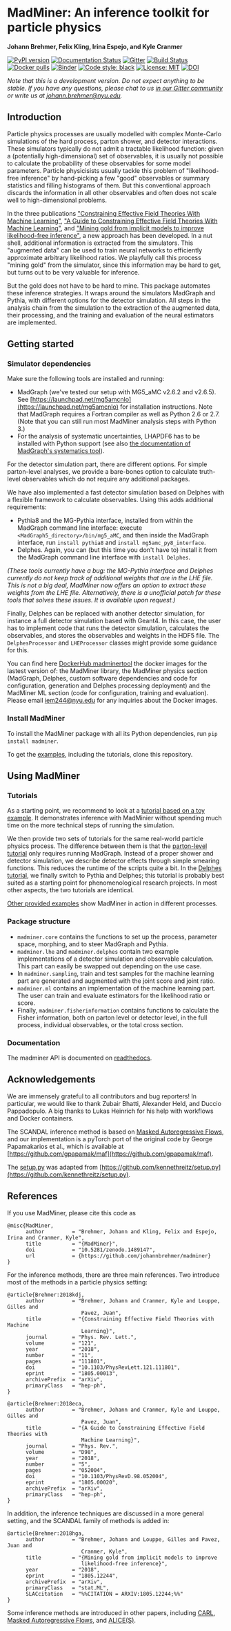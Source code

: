 # MadMiner: An inference toolkit for particle physics

**Johann Brehmer, Felix Kling, Irina Espejo, and Kyle Cranmer**

[![PyPI version](https://badge.fury.io/py/madminer.svg)](https://badge.fury.io/py/madminer)
[![Documentation Status](https://readthedocs.org/projects/madminer/badge/?version=latest)](https://madminer.readthedocs.io/en/latest/?badge=latest)
[![Gitter](https://badges.gitter.im/madminer/community.svg)](https://gitter.im/madminer/community?utm_source=badge&utm_medium=badge&utm_campaign=pr-badge)
[![Build Status](https://travis-ci.com/diana-hep/madminer.svg?branch=master)](https://travis-ci.com/diana-hep/madminer)
[![Docker pulls](https://img.shields.io/docker/pulls/madminertool/docker-madminer.svg)](https://hub.docker.com/r/madminertool/docker-madminer)
[![Binder](https://mybinder.org/badge.svg)](https://mybinder.org/v2/gh/johannbrehmer/madminer/master)
[![Code style: black](https://img.shields.io/badge/code%20style-black-000000.svg)](https://github.com/ambv/black)
[![License: MIT](https://img.shields.io/badge/License-MIT-yellow.svg)](https://opensource.org/licenses/MIT)
[![DOI](https://zenodo.org/badge/DOI/10.5281/zenodo.1489147.svg)](https://doi.org/10.5281/zenodo.1489147)

*Note that this is a development version. Do not expect anything to be stable. If you have any questions, please
chat to us [in our Gitter community](https://gitter.im/madminer/community) or write us at 
[johann.brehmer@nyu.edu](johann.brehmer@nyu.edu).*

## Introduction

Particle physics processes are usually modelled with complex Monte-Carlo simulations of the hard process, parton shower,
and detector interactions. These simulators typically do not admit a tractable likelihood function: given a (potentially
high-dimensional) set of observables, it is usually not possible to calculate the probability of these observables
for some model parameters. Particle physicisists usually tackle this problem of "likelihood-free inference" by
hand-picking a few "good" observables or summary statistics and filling histograms of them. But this conventional
approach discards the information in all other observables and often does not scale well to high-dimensional problems.

In the three publications
["Constraining Effective Field Theories With Machine Learning"](https://arxiv.org/abs/1805.00013),
["A Guide to Constraining Effective Field Theories With Machine Learning"](https://arxiv.org/abs/1805.00020), and
["Mining gold from implicit models to improve likelihood-free inference"](https://arxiv.org/abs/1805.12244),
a new approach has been developed. In a nut shell, additional information is extracted from the simulators. This
"augmented data" can be used to train neural networks to efficiently approximate arbitrary likelihood ratios. We
playfully call this process "mining gold" from the simulator, since this information may be hard to get, but turns out
to be very valuable for inference.

But the gold does not have to be hard to mine. This package automates these inference strategies. It wraps around the
simulators MadGraph and Pythia, with different options for the detector simulation. All steps in the analysis chain from
the simulation to the extraction of the augmented data, their processing, and the training and evaluation of the neural
estimators are implemented.

## Getting started

### Simulator dependencies

Make sure the following tools are installed and running:
- MadGraph (we've tested our setup with MG5_aMC v2.6.2 and v2.6.5). See
  [https://launchpad.net/mg5amcnlo](https://launchpad.net/mg5amcnlo) for installation instructions. Note that MadGraph
  requires a Fortran compiler as well as Python 2.6 or 2.7. (Note that you can still run most MadMiner analysis steps
  with Python 3.)
- For the analysis of systematic uncertainties, LHAPDF6 has to be installed with Python support (see also
  [the documentation of MadGraph's systematics tool](https://cp3.irmp.ucl.ac.be/projects/madgraph/wiki/Systematics)).

For the detector simulation part, there are different options. For simple parton-level analyses, we provide a bare-bones
option to calculate truth-level observables which do not require any additional packages.

We have also implemented a fast detector simulation based on Delphes with a flexible framework to calculate observables.
Using this adds additional requirements:
- Pythia8 and the MG-Pythia interface, installed from within the MadGraph command line interface: execute
 `<MadGraph5_directory>/bin/mg5_aMC`, and then inside the MadGraph interface, run `install pythia8` and
 `install mg5amc_py8_interface`.
- Delphes. Again, you can (but this time you don't have to) install it from the MadGraph command line interface with
  `install Delphes`.
  
*(These tools currently have a bug: the MG-Pythia interface and Delphes currently do not keep track of additional weights
that are in the LHE file. This is not a big deal, MadMiner now offers an option to extract these weights from the
LHE file. Alternatively, there is a unofficial patch for these tools that solves these issues. It is available upon
request.)*

Finally, Delphes can be replaced with another detector simulation, for instance a full detector simulation based
with Geant4. In this case, the user has to implement code that runs the detector simulation, calculates the observables,
and stores the observables and weights in the HDF5 file. The `DelphesProcessor` and `LHEProcessor` classes might provide
some guidance for this.

You can find here [DockerHub  madminertool](https://cloud.docker.com/u/madminertool/) the docker images for the lastest version of: the MadMiner library, the MadMiner physics section (MadGraph, Delphes, custom software dependencies and code for configuration, generation and Delphes processing deployment) and the MadMiner ML section (code for configuration, training and evaluation). Please email [iem244@nyu.edu]() for any inquiries about the Docker images.
### Install MadMiner

To install the MadMiner package with all its Python dependencies, run `pip install madminer`.

To get the [examples](examples/), including the tutorials, clone this repository.

## Using MadMiner

### Tutorials

As a starting point, we recommend to look at a 
[tutorial based on a toy example](examples/tutorial_toy_simulator/tutorial_toy_simulator.ipynb). It demonstrates
inference with MadMinier without spending much time on the more technical steps of running the simulation.

We then provide two sets of tutorials for the same real-world particle physics process. The difference between them is
that the [parton-level tutorial](examples/tutorial_parton_level/) only requires running MadGraph. Instead of a proper
shower and detector simulation, we describe detector effects through simple smearing functions. This reduces the runtime
of the scripts quite a bit. In the [Delphes tutorial](examples/tutorial_delphes), we finally switch to Pythia and
Delphes; this tutorial is probably best suited as a starting point for phenomenological research projects. In most
other aspects, the two tutorials are identical.

[Other provided examples](examples/) show MadMiner in action in different processes.

### Package structure

- `madminer.core` contains the functions to set up the process, parameter space, morphing, and to steer MadGraph and
   Pythia.
- `madminer.lhe` and `madminer.delphes` contain two example implementations of a detector simulation and observable
   calculation. This part can easily be swapped out depending on the use case.
- In `madminer.sampling`, train and test samples for the machine learning part are generated and augmented with the
  joint score and joint ratio.
- `madminer.ml`  contains an implementation of the machine learning part. The user can train and evaluate estimators
  for the likelihood ratio or score.
- Finally,  `madminer.fisherinformation` contains functions to calculate the Fisher information, both on parton level
  or detector level, in the full process, individual observables, or the total cross section.

### Documentation

The madminer API is documented on [readthedocs](https://madminer.readthedocs.io/en/latest/?badge=latest).

## Acknowledgements

We are immensely grateful to all contributors and bug reporters! In particular, we would like to thank Zubair Bhatti,
Alexander Held, and Duccio Pappadopulo. A big thanks to Lukas Heinrich for his help with workflows and Docker
containers.

The SCANDAL inference method is based on [Masked Autoregressive Flows](https://arxiv.org/abs/1705.07057), and our
implementation is a pyTorch port of the original code by George Papamakarios et al., which is available at
[https://github.com/gpapamak/maf](https://github.com/gpapamak/maf).

The [setup.py](setup.py) was adapted from
[https://github.com/kennethreitz/setup.py](https://github.com/kennethreitz/setup.py).

## References

If you use MadMiner, please cite this code as
```
@misc{MadMiner,
      author         = "Brehmer, Johann and Kling, Felix and Espejo, Irina and Cranmer, Kyle",
      title          = "{MadMiner}",
      doi            = "10.5281/zenodo.1489147",
      url            = {https://github.com/johannbrehmer/madminer}
}
```

For the inference methods, there are three main references. Two introduce most of the methods in a particle physics
setting:
```
@article{Brehmer:2018kdj,
      author         = "Brehmer, Johann and Cranmer, Kyle and Louppe, Gilles and
                        Pavez, Juan",
      title          = "{Constraining Effective Field Theories with Machine
                        Learning}",
      journal        = "Phys. Rev. Lett.",
      volume         = "121",
      year           = "2018",
      number         = "11",
      pages          = "111801",
      doi            = "10.1103/PhysRevLett.121.111801",
      eprint         = "1805.00013",
      archivePrefix  = "arXiv",
      primaryClass   = "hep-ph",
}

@article{Brehmer:2018eca,
      author         = "Brehmer, Johann and Cranmer, Kyle and Louppe, Gilles and
                        Pavez, Juan",
      title          = "{A Guide to Constraining Effective Field Theories with
                        Machine Learning}",
      journal        = "Phys. Rev.",
      volume         = "D98",
      year           = "2018",
      number         = "5",
      pages          = "052004",
      doi            = "10.1103/PhysRevD.98.052004",
      eprint         = "1805.00020",
      archivePrefix  = "arXiv",
      primaryClass   = "hep-ph",
}
```

In addition, the inference techniques are discussed in a more general setting, and the SCANDAL family of methods is
added in:
```
@article{Brehmer:2018hga,
      author         = "Brehmer, Johann and Louppe, Gilles and Pavez, Juan and
                        Cranmer, Kyle",
      title          = "{Mining gold from implicit models to improve
                        likelihood-free inference}",
      year           = "2018",
      eprint         = "1805.12244",
      archivePrefix  = "arXiv",
      primaryClass   = "stat.ML",
      SLACcitation   = "%%CITATION = ARXIV:1805.12244;%%"
}
```

Some inference methods are introduced in other papers, including [CARL](https://arxiv.org/abs/1506.02169),
[Masked Autoregressive Flows](https://arxiv.org/abs/1705.07057), and [ALICE(S)](https://arxiv.org/abs/1808.00973).

